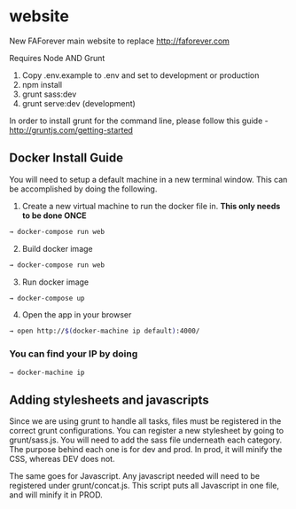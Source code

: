 # website
New FAForever main website to replace http://faforever.com

Requires Node AND Grunt

1. Copy .env.example to .env and set to development or production
2. npm install
3. grunt sass:dev
4. grunt serve:dev (development)

In order to install grunt for the command line, please follow this guide - http://gruntjs.com/getting-started

## Docker Install Guide
You will need to setup a default machine in a new terminal window. This can be accomplished by doing the following.

1. Create a new virtual machine to run the docker file in. **This only needs to be done ONCE**
```sh
→ docker-compose run web
```
2. Build docker image
```sh
→ docker-compose run web
```
3. Run docker image
```sh
→ docker-compose up
```
4. Open the app in your browser
```sh
→ open http://$(docker-machine ip default):4000/
```

### You can find your IP by doing
```sh
→ docker-machine ip
```

## Adding stylesheets and javascripts
Since we are using grunt to handle all tasks, files must be registered in the correct grunt configurations. 
You can register a new stylesheet by going to grunt/sass.js. You will need to add the sass file underneath each category. 
The purpose behind each one is for dev and prod. In prod, it will minify the CSS, whereas DEV does not.

The same goes for Javascript. Any javascript needed will need to be registered under grunt/concat.js. This script 
puts all Javascript in one file, and will minify it in PROD. 